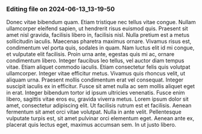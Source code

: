 

### Editing file on 2024-06-13_13-19-50

Donec vitae bibendum quam. Etiam tristique nec tellus vitae congue. Nullam ullamcorper eleifend sapien, ut hendrerit risus euismod quis. Praesent sit amet nisl gravida, facilisis libero in, facilisis nisl. Nulla pretium est a metus sollicitudin iaculis. Maecenas pharetra maximus ornare. Vivamus risus est, condimentum vel porta quis, sodales in quam. Nam luctus elit id mi congue, et vulputate elit facilisis. Proin urna ante, egestas quis mi ac, ornare condimentum libero. Integer faucibus leo tellus, vel auctor diam tempus vitae. Etiam aliquet commodo iaculis. Etiam consectetur felis quis volutpat ullamcorper.
Integer vitae efficitur metus. Vivamus quis rhoncus velit, ut aliquam urna. Praesent mollis condimentum erat vel consequat. Integer suscipit iaculis ex in efficitur. Fusce sit amet nulla ac sem mollis aliquet eget in erat. Integer bibendum tortor id ipsum ultricies venenatis. Fusce enim libero, sagittis vitae eros eu, gravida viverra metus. Lorem ipsum dolor sit amet, consectetur adipiscing elit. Ut facilisis rutrum est et facilisis. Aenean fermentum sit amet orci vitae volutpat. Nulla in ante velit. Pellentesque vulputate turpis est, sit amet pulvinar orci elementum eget. Aenean ante ex, placerat quis lectus eget, maximus accumsan sem. In ut justo libero.


